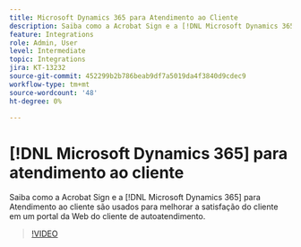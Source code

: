```yaml
---
title: Microsoft Dynamics 365 para Atendimento ao Cliente
description: Saiba como a Acrobat Sign e a [!DNL Microsoft Dynamics 365] para o Atendimento ao cliente são usados para melhorar a satisfação do cliente em um portal da Web de autoatendimento do cliente
feature: Integrations
role: Admin, User
level: Intermediate
topic: Integrations
jira: KT-13232
source-git-commit: 452299b2b786beab9df7a5019da4f3840d9cdec9
workflow-type: tm+mt
source-wordcount: '48'
ht-degree: 0%

---
```


# [!DNL Microsoft Dynamics 365] para atendimento ao cliente

Saiba como a Acrobat Sign e a [!DNL Microsoft Dynamics 365] para Atendimento ao cliente são usados para melhorar a satisfação do cliente em um portal da Web do cliente de autoatendimento.

>[!VIDEO](https://video.tv.adobe.com/v/3422046?quality=12&learn=on&hidetitle=true)
